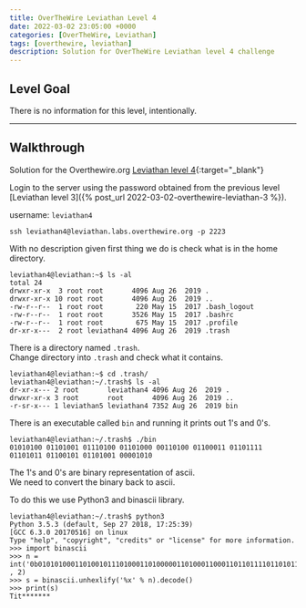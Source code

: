 ```yaml
---
title: OverTheWire Leviathan Level 4
date: 2022-03-02 23:05:00 +0000
categories: [OverTheWire, Leviathan]
tags: [overthewire, leviathan]
description: Solution for OverTheWire Leviathan level 4 challenge
---
```



## Level Goal  

There is no information for this level, intentionally.

---

## Walkthrough  

Solution for the Overthewire.org [Leviathan level 4](https://overthewire.org/wargames/leviathan/leviathan4.html){:target="\_blank"}

Login to the server using the password obtained from the previous level [Leviathan level 3]({% post_url 2022-03-02-overthewire-leviathan-3 %}).  

username: `leviathan4`  

```ssh
ssh leviathan4@leviathan.labs.overthewire.org -p 2223
```

With no description given first thing we do is check what is in the home directory.

```console
leviathan4@leviathan:~$ ls -al
total 24
drwxr-xr-x  3 root root       4096 Aug 26  2019 .
drwxr-xr-x 10 root root       4096 Aug 26  2019 ..
-rw-r--r--  1 root root        220 May 15  2017 .bash_logout
-rw-r--r--  1 root root       3526 May 15  2017 .bashrc
-rw-r--r--  1 root root        675 May 15  2017 .profile
dr-xr-x---  2 root leviathan4 4096 Aug 26  2019 .trash
```

There is a directory named `.trash`.  
Change directory into `.trash` and check what it contains.

```console
leviathan4@leviathan:~$ cd .trash/
leviathan4@leviathan:~/.trash$ ls -al
dr-xr-x--- 2 root       leviathan4 4096 Aug 26  2019 .
drwxr-xr-x 3 root       root       4096 Aug 26  2019 ..
-r-sr-x--- 1 leviathan5 leviathan4 7352 Aug 26  2019 bin
```

There is an executable called `bin` and running it prints out 1's and 0's.

```console
leviathan4@leviathan:~/.trash$ ./bin
01010100 01101001 01110100 01101000 00110100 01100011 01101111 01101011 01100101 01101001 00001010
```

The 1's and 0's are binary representation of ascii.  
We need to convert the binary back to ascii.

To do this we use Python3 and binascii library.

```console
leviathan4@leviathan:~/.trash$ python3
Python 3.5.3 (default, Sep 27 2018, 17:25:39) 
[GCC 6.3.0 20170516] on linux
Type "help", "copyright", "credits" or "license" for more information.
>>> import binascii
>>> n = int('0b0101010001101001011101000110100000110100011000110110111101101011011001010110100100001010' , 2)
>>> s = binascii.unhexlify('%x' % n).decode()
>>> print(s)
Tit*******
```
